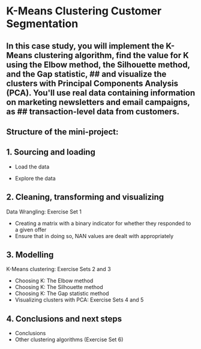 # K-Means Clustering Customer Segmentation

## In this case study, you will implement the K-Means clustering algorithm, find the value for K using the Elbow method, the Silhouette method, and the Gap statistic, ## and visualize the clusters with Principal Components Analysis (PCA). You'll use real data containing information on marketing newsletters and email campaigns, as   ## transaction-level data from customers.

## Structure of the mini-project:

## 1. Sourcing and loading

- Load the data

- Explore the data

## 2. Cleaning, transforming and visualizing

Data Wrangling: Exercise Set 1

- Creating a matrix with a binary indicator for whether they responded to a given offer
- Ensure that in doing so, NAN values are dealt with appropriately

## 3. Modelling

K-Means clustering: Exercise Sets 2 and 3

- Choosing K: The Elbow method
- Choosing K: The Silhouette method
- Choosing K: The Gap statistic method
- Visualizing clusters with PCA: Exercise Sets 4 and 5

## 4. Conclusions and next steps

- Conclusions
- Other clustering algorithms (Exercise Set 6)

